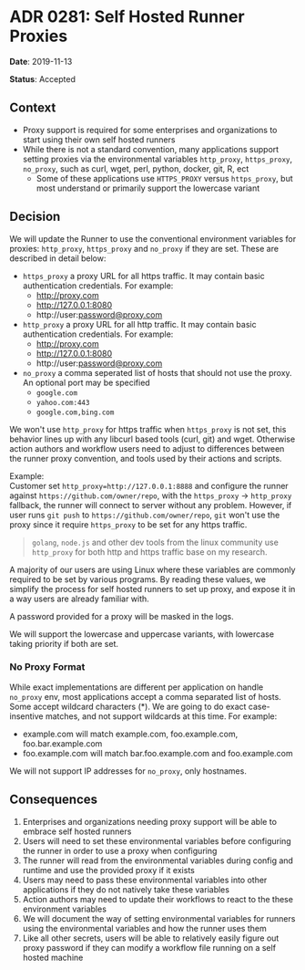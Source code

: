 # ADR 0281: Self Hosted Runner Proxies

**Date**: 2019-11-13

**Status**: Accepted

## Context

- Proxy support is required for some enterprises and organizations to start using their own self hosted runners
- While there is not a standard convention, many applications support setting proxies via the environmental variables `http_proxy`, `https_proxy`, `no_proxy`, such as curl, wget, perl, python, docker, git, R, ect
  - Some of these applications use `HTTPS_PROXY` versus `https_proxy`, but most understand or primarily support the lowercase variant


## Decision

We will update the Runner to use the conventional environment variables for proxies: `http_proxy`, `https_proxy` and `no_proxy` if they are set.
These are described in detail below:
- `https_proxy` a proxy URL for all https traffic. It may contain basic authentication credentials. For example:
  - http://proxy.com
  - http://127.0.0.1:8080
  - http://user:password@proxy.com
- `http_proxy` a proxy URL for all http traffic. It may contain basic authentication credentials. For example:
  - http://proxy.com
  - http://127.0.0.1:8080
  - http://user:password@proxy.com
- `no_proxy` a comma seperated list of hosts that should not use the proxy. An optional port may be specified
  - `google.com`
  - `yahoo.com:443`
  - `google.com,bing.com`

We won't use `http_proxy` for https traffic when `https_proxy` is not set, this behavior lines up with any libcurl based tools (curl, git) and wget.
Otherwise action authors and workflow users need to adjust to differences between the runner proxy convention, and tools used by their actions and scripts.  

Example:  
  Customer set `http_proxy=http://127.0.0.1:8888` and configure the runner against `https://github.com/owner/repo`, with the `https_proxy` -> `http_proxy` fallback, the runner will connect to server without any problem. However, if user runs `git push` to `https://github.com/owner/repo`, `git` won't use the proxy since it require `https_proxy` to be set for any https traffic.

> `golang`, `node.js` and other dev tools from the linux community use `http_proxy` for both http and https traffic base on my research.

A majority of our users are using Linux where these variables are commonly required to be set by various programs. By reading these values, we simplify the process for self hosted runners to set up proxy, and expose it in a way users are already familiar with.

A password provided for a proxy will be masked in the logs.

We will support the lowercase and uppercase variants, with lowercase taking priority if both are set.

### No Proxy Format

While exact implementations are different per application on handle `no_proxy` env, most applications accept a comma separated list of hosts. Some accept wildcard characters (*). We are going to do exact case-insentive matches, and not support wildcards at this time.
For example:
- example.com will match example.com, foo.example.com, foo.bar.example.com
- foo.example.com will match bar.foo.example.com and foo.example.com

We will not support IP addresses for `no_proxy`, only hostnames.

## Consequences

1. Enterprises and organizations needing proxy support will be able to embrace self hosted runners
2. Users will need to set these environmental variables before configuring the runner in order to use a proxy when configuring
3. The runner will read from the environmental variables during config and runtime and use the provided proxy if it exists
4. Users may need to pass these environmental variables into other applications if they do not natively take these variables
5. Action authors may need to update their workflows to react to the these environment variables
6. We will document the way of setting environmental variables for runners using the environmental variables and how the runner uses them
7. Like all other secrets, users will be able to relatively easily figure out proxy password if they can modify a workflow file running on a self hosted machine